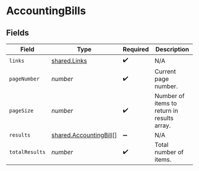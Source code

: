 # AccountingBills


## Fields

| Field                                                                   | Type                                                                    | Required                                                                | Description                                                             |
| ----------------------------------------------------------------------- | ----------------------------------------------------------------------- | ----------------------------------------------------------------------- | ----------------------------------------------------------------------- |
| `links`                                                                 | [shared.Links](../../../sdk/models/shared/links.md)                     | :heavy_check_mark:                                                      | N/A                                                                     |
| `pageNumber`                                                            | *number*                                                                | :heavy_check_mark:                                                      | Current page number.                                                    |
| `pageSize`                                                              | *number*                                                                | :heavy_check_mark:                                                      | Number of items to return in results array.                             |
| `results`                                                               | [shared.AccountingBill](../../../sdk/models/shared/accountingbill.md)[] | :heavy_minus_sign:                                                      | N/A                                                                     |
| `totalResults`                                                          | *number*                                                                | :heavy_check_mark:                                                      | Total number of items.                                                  |